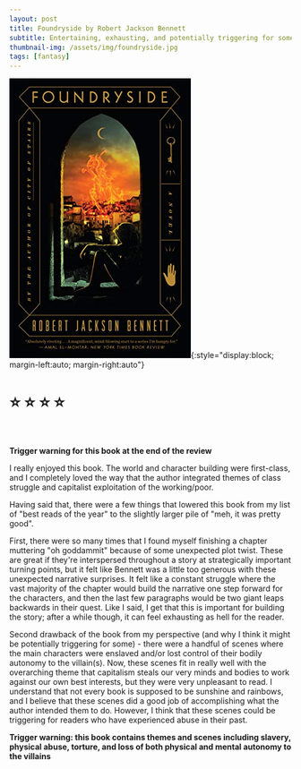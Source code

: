 ```yaml
---
layout: post
title: Foundryside by Robert Jackson Bennett
subtitle: Entertaining, exhausting, and potentially triggering for some
thumbnail-img: /assets/img/foundryside.jpg
tags: [fantasy]
---
```

![Foundryside book cover](/assets/img/foundryside.jpg){:style="display:block; margin-left:auto; margin-right:auto"}
<br>

# :star: :star: :star: :star:

<br>

**Trigger warning for this book at the end of the review**

I really enjoyed this book. The world and character building were first-class, and I completely loved the way that the author integrated themes of class struggle and capitalist exploitation of the working/poor.

Having said that, there were a few things that lowered this book from my list of "best reads of the year" to the slightly larger pile of "meh, it was pretty good". 

First, there were so many times that I found myself finishing a chapter muttering "oh goddammit" because of some unexpected plot twist. These are great if they're interspersed throughout a story at strategically important turning points, but it felt like Bennett was a little too generous with these unexpected narrative surprises. It felt like a constant struggle where the vast majority of the chapter would build the narrative one step forward for the characters, and then the last few paragraphs would be two giant leaps backwards in their quest. Like I said, I get that this is important for building the story; after a while though, it can feel exhausting as hell for the reader.

Second drawback of the book from my perspective (and why I think it might be potentially triggering for some) - there were a handful of scenes where the main characters were enslaved and/or lost control of their bodily autonomy to the villain(s). Now, these scenes fit in really well with the overarching theme that capitalism steals our very minds and bodies to work against our own best interests, but they were very unpleasant to read. I understand that not every book is supposed to be sunshine and rainbows, and I believe that these scenes did a good job of accomplishing what the author intended them to do. However, I think that these scenes could be triggering for readers who have experienced abuse in their past.

**Trigger warning: this book contains themes and scenes including slavery, physical abuse, torture, and loss of both physical and mental autonomy to the villains**
